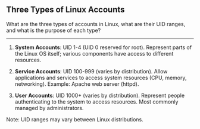 ## Three Types of Linux Accounts

What are the three types of accounts in Linux, what are their UID ranges, and what is the purpose of each type?

---

1. **System Accounts**: UID 1-4 (UID 0 reserved for root). Represent parts of the Linux OS itself; various components have access to different resources.

2. **Service Accounts**: UID 100-999 (varies by distribution). Allow applications and services to access system resources (CPU, memory, networking). Example: Apache web server (httpd).

3. **User Accounts**: UID 1000+ (varies by distribution). Represent people authenticating to the system to access resources. Most commonly managed by administrators.

Note: UID ranges may vary between Linux distributions.

